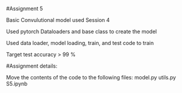 #Assignment 5

Basic Convulutional model used Session 4

Used pytorch Dataloaders and base class to create the model

Used data loader, model loading, train, and test code to train

Target test accuracy > 99 %

#Assignment details:

Move the contents of the code to the following files:
model.py
utils.py
S5.ipynb
